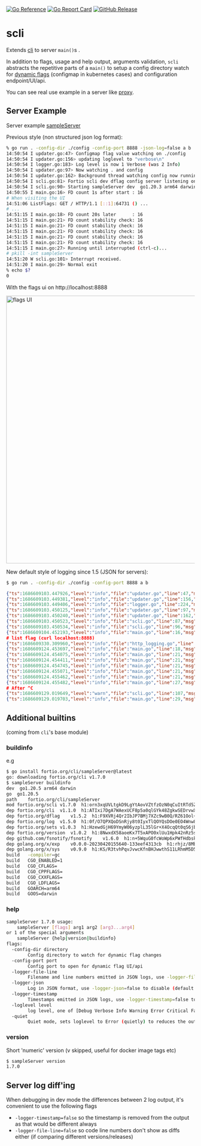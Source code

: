 [![Go Reference](https://pkg.go.dev/badge/fortio.org/scli.svg)](https://pkg.go.dev/fortio.org/scli)
[![Go Report Card](https://goreportcard.com/badge/fortio.org/scli)](https://goreportcard.com/report/fortio.org/scli)
[![GitHub Release](https://img.shields.io/github/release/fortio/scli.svg?style=flat)](https://github.com/fortio/scli/releases/)
# scli

Extends [cli](https://github.com/fortio/cli#cli) to server `main()`s .

In addition to flags, usage and help output, arguments validation, `scli` abstracts the repetitive parts of a `main()` to setup a config directory watch for [dynamic flags](https://github.com/fortio/dflag) (configmap in kubernetes cases) and configuration endpoint/UI/api.

You can see real use example in a server like [proxy](https://github.com/fortio/proxy).

## Server Example

Server example [sampleServer](sampleServer/main.go)

Previous style (non structured json log format):
```bash
% go run . -config-dir ./config -config-port 8888 -json-log=false a b
14:50:54 I updater.go:47> Configmap flag value watching on ./config
14:50:54 I updater.go:156> updating loglevel to "verbose\n"
14:50:54 I logger.go:183> Log level is now 1 Verbose (was 2 Info)
14:50:54 I updater.go:97> Now watching . and config
14:50:54 I updater.go:162> Background thread watching config now running
14:50:54 I scli.go:81> Fortio scli dev dflag config server listening on [::]:8888
14:50:54 I scli.go:90> Starting sampleServer dev  go1.20.3 arm64 darwin
14:50:55 I main.go:16> FD count 1s after start : 16
# When visiting the UI
14:51:06 ListFlags: GET / HTTP/1.1 [::1]:64731 () ...
# ...
14:51:15 I main.go:18> FD count 20s later      : 16
14:51:15 I main.go:21> FD count stability check: 16
14:51:15 I main.go:21> FD count stability check: 16
14:51:15 I main.go:21> FD count stability check: 16
14:51:15 I main.go:21> FD count stability check: 16
14:51:15 I main.go:21> FD count stability check: 16
14:51:15 I main.go:27> Running until interrupted (ctrl-c)...
# pkill -int sampleServer
14:51:20 W scli.go:101> Interrupt received.
14:51:20 I main.go:29> Normal exit
% echo $?
0
```

With the flags ui on http://localhost:8888

<img width="716" alt="flags UI" src="https://user-images.githubusercontent.com/3664595/219904547-368a024e-1d6a-4301-a7a9-8882e37f5a90.png">

New default style of logging since 1.5 (JSON for servers):
```bash
$ go run . -config-dir ./config -config-port 8888 a b
```
```json
{"ts":1686609103.447926,"level":"info","file":"updater.go","line":47,"msg":"Configmap flag value watching on ./config"}
{"ts":1686609103.449381,"level":"info","file":"updater.go","line":156,"msg":"updating loglevel to \"verbose\\n\""}
{"ts":1686609103.449406,"level":"info","file":"logger.go","line":224,"msg":"Log level is now 1 Verbose (was 2 Info)"}
{"ts":1686609103.450125,"level":"info","file":"updater.go","line":97,"msg":"Now watching . and config"}
{"ts":1686609103.450240,"level":"info","file":"updater.go","line":162,"msg":"Background thread watching config now running"}
{"ts":1686609103.450523,"level":"info","file":"scli.go","line":87,"msg":"Fortio scli dev dflag config server listening on [::]:8888"}
{"ts":1686609103.450534,"level":"info","file":"scli.go","line":96,"msg":"Starting sampleServer dev  go1.20.5 arm64 darwin"}
{"ts":1686609104.452193,"level":"info","file":"main.go","line":16,"msg":"FD count 1s after start : 14"}
# list flag (curl localhost:8888)
{"ts":1686609330.309960,"level":"info","file":"http_logging.go","line":73,"msg":"ListFlags","method":"GET","url":"/","proto":"HTTP/1.1","remote_addr":"127.0.0.1:60554","header.x-forwarded-proto":"","header.x-forwarded-for":"","user-agent":"curl/8.0.1","header.host":"localhost:8888","header.User-Agent":"curl/8.0.1","header.Accept":"*/*"}
{"ts":1686609124.453697,"level":"info","file":"main.go","line":18,"msg":"FD count 20s later      : 14"}
{"ts":1686609124.454075,"level":"info","file":"main.go","line":21,"msg":"FD count stability check: 14"}
{"ts":1686609124.454411,"level":"info","file":"main.go","line":21,"msg":"FD count stability check: 14"}
{"ts":1686609124.454745,"level":"info","file":"main.go","line":21,"msg":"FD count stability check: 14"}
{"ts":1686609124.455071,"level":"info","file":"main.go","line":21,"msg":"FD count stability check: 14"}
{"ts":1686609124.455462,"level":"info","file":"main.go","line":21,"msg":"FD count stability check: 14"}
{"ts":1686609124.455482,"level":"info","file":"main.go","line":27,"msg":"Running until interrupted (ctrl-c)..."}
# After ^C
{"ts":1686609129.019649,"level":"warn","file":"scli.go","line":107,"msg":"Interrupt received."}
{"ts":1686609129.019703,"level":"info","file":"main.go","line":29,"msg":"Normal exit"}
```

## Additional builtins
(coming from `cli`'s base module)

### buildinfo

e.g

```bash
$ go install fortio.org/cli/sampleServer@latest
go: downloading fortio.org/cli v1.7.0
$ sampleServer buildinfo
dev  go1.20.5 arm64 darwin
go	go1.20.5
path	fortio.org/cli/sampleServer
mod	fortio.org/scli	v1.7.0	h1:orn3xqUVLtgkD9LgYtAovVZtfzOzN0qCuItRTd5Z+d4=
dep	fortio.org/cli	v1.1.0	h1:ATIxi7DgA7WAexUCF8p5a0qlGYk48ZgkwSEDrvwXeN4=
dep	fortio.org/dflag	v1.5.2	h1:F9XVRj4Qr2IbJP7BMj7XZc9wB0Q/RZ61Ool+4YPVad8=
dep	fortio.org/log	v1.5.0	h1:0f/O7QPXQoDSnRjy8t0IyxTlQOYQsDOe0EO4Wnw8yCA=
dep	fortio.org/sets	v1.0.3	h1:HzewdGjH69YmyW06yzplL35lGr+X4OcqQt0qS6jbaO4=
dep	fortio.org/version	v1.0.2	h1:8NwxdX58aoeKx7T5xAPO0xlUu1Hpk42nRz5s6e6eKZ0=
dep	github.com/fsnotify/fsnotify	v1.6.0	h1:n+5WquG0fcWoWp6xPWfHdbskMCQaFnG6PfBrh1Ky4HY=
dep	golang.org/x/exp	v0.0.0-20230420155640-133eef4313cb	h1:rhjz/8Mbfa8xROFiH+MQphmAmgqRM0bOMnytznhWEXk=
dep	golang.org/x/sys	v0.9.0	h1:KS/R3tvhPqvJvwcKfnBHJwwthS11LRhmM5D59eEXa0s=
build	-compiler=gc
build	CGO_ENABLED=1
build	CGO_CFLAGS=
build	CGO_CPPFLAGS=
build	CGO_CXXFLAGS=
build	CGO_LDFLAGS=
build	GOARCH=arm64
build	GOOS=darwin
```

### help
```bash
sampleServer 1.7.0 usage:
	sampleServer [flags] arg1 arg2 [arg3...arg4]
or 1 of the special arguments
	sampleServer {help|version|buildinfo}
flags:
  -config-dir directory
    	Config directory to watch for dynamic flag changes
  -config-port port
    	Config port to open for dynamic flag UI/api
  -logger-file-line
    	Filename and line numbers emitted in JSON logs, use -logger-file-line=false to disable (default true)
  -logger-json
    	Log in JSON format, use -logger-json=false to disable (default true)
  -logger-timestamp
    	Timestamps emitted in JSON logs, use -logger-timestamp=false to disable (default true)
  -loglevel level
    	log level, one of [Debug Verbose Info Warning Error Critical Fatal] (default Info)
  -quiet
    	Quiet mode, sets loglevel to Error (quietly) to reduces the output
```

### version
Short 'numeric' version (v skipped, useful for docker image tags etc)
```bash
$ sampleServer version
1.7.0
```

## Server log diff'ing

When debugging in dev mode the differences between 2 log output, it's convenient to use the following flags

- `-logger-timestamp=false` so the timestamp is removed from the output as that would be different always
- `-logger-file-line=false` so code line numbers don't show as diffs either (if comparing different versions/releases)
